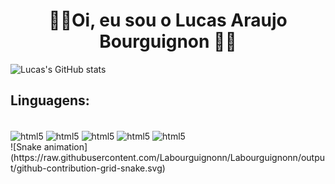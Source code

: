 <h1 align="center"> 🖖🏽Oi, eu sou o Lucas Araujo Bourguignon 🖖🏽</h1>

![Lucas's GitHub stats](https://github-readme-stats.vercel.app/api?username=labourguignonn&theme=chartreuse-dark&hide_border=true)
## Linguagens:
<div style="display: inline_block"><br/>
    <img align="center" alt="html5" src="https://img.shields.io/badge/Python-black?style=for-the-badge&logo=python&logoColor=%236BD600&labelColor=black&color=black"/>
    <img align="center" alt="html5" src="https://img.shields.io/badge/C%2B%2B-black?style=for-the-badge&logo=c%2B%2B&logoColor=%236BD600&labelColor=black&color=black"/>
    <img align="center" alt="html5" src="https://img.shields.io/badge/Java-black?style=for-the-badge&logo=openjdk&logoColor=%236BD600&labelColor=black&color=black"/>
    <img align="center" alt="html5" src="https://img.shields.io/badge/C-black?style=for-the-badge&logo=c&logoColor=%236BD600&labelColor=black&color=black"/>
    <img align="center" alt="html5" src="https://img.shields.io/badge/Go-black?style=for-the-badge&logo=go&logoColor=%236BD600&labelColor=black&color=black"/>

</div>
![Snake animation](https://raw.githubusercontent.com/Labourguignonn/Labourguignonn/output/github-contribution-grid-snake.svg)

